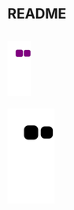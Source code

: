 # README
# ![snake gif](https://github.com/Comp-Wolf/Comp-Wolf/blob/output/github-contribution-grid-snake.gif)
![snake svg](https://github.com/Comp-Wolf/Comp-Wolf/blob/output/github-contribution-grid-snake.svg)
